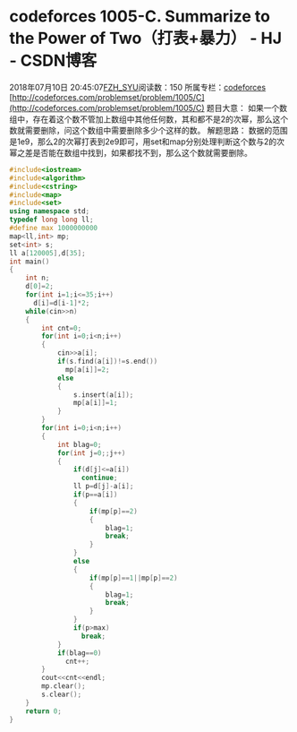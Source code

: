 # codeforces 1005-C. Summarize to the Power of Two（打表+暴力） - HJ - CSDN博客
2018年07月10日 20:45:07[FZH_SYU](https://me.csdn.net/feizaoSYUACM)阅读数：150
所属专栏：[codeforces](https://blog.csdn.net/column/details/17151.html)
[http://codeforces.com/problemset/problem/1005/C](http://codeforces.com/problemset/problem/1005/C)
题目大意： 
      如果一个数组中，存在着这个数不管加上数组中其他任何数，其和都不是2的次幂，那么这个数就需要删除，问这个数组中需要删除多少个这样的数。
解题思路： 
    数据的范围是1e9，那么2的次幂打表到2e9即可，用set和map分别处理判断这个数与2的次幂之差是否能在数组中找到，如果都找不到，那么这个数就需要删除。
```cpp
#include<iostream>
#include<algorithm>
#include<cstring>
#include<map>
#include<set>
using namespace std;
typedef long long ll;
#define max 1000000000
map<ll,int> mp;
set<int> s;
ll a[120005],d[35];
int main()
{
    int n;
    d[0]=2;
    for(int i=1;i<=35;i++)
      d[i]=d[i-1]*2;
    while(cin>>n)
    {
        int cnt=0;
        for(int i=0;i<n;i++)
        {
            cin>>a[i];
            if(s.find(a[i])!=s.end())
              mp[a[i]]=2;
            else
            {
                s.insert(a[i]);
                mp[a[i]]=1;
            }
        }
        for(int i=0;i<n;i++)
        {
            int blag=0;
            for(int j=0;;j++)
            {
                if(d[j]<=a[i])
                  continue;
                ll p=d[j]-a[i];
                if(p==a[i])
                {
                    if(mp[p]==2)
                    {
                        blag=1;
                        break;
                    }
                }
                else
                {
                    if(mp[p]==1||mp[p]==2)
                    {
                        blag=1;
                        break;
                    }
                }
                if(p>max)
                  break;
            }
            if(blag==0)
              cnt++;
        }
        cout<<cnt<<endl;
        mp.clear();
        s.clear();
    }
    return 0;
}
```
